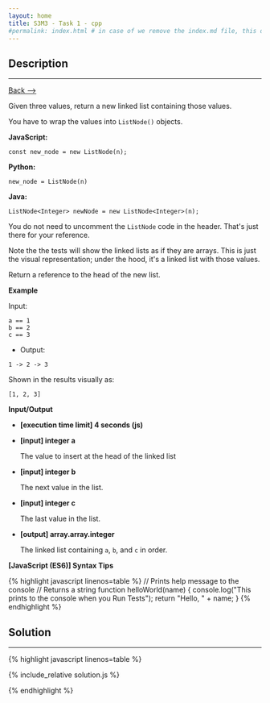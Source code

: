```yaml
---
layout: home
title: S3M3 - Task 1 - cpp
#permalink: index.html # in case of we remove the index.md file, this doc will be the index page
---
```


<div class="row">
<div class="columnStmt" markdown="1">

##  Description
------

[Back --> ](../README.md)

Given three values, return a new linked list containing those values.

You have to wrap the values into `ListNode()` objects.

**JavaScript:**

```
const new_node = new ListNode(n);
```

**Python:**

```
new_node = ListNode(n)
```

**Java:**

```
ListNode<Integer> newNode = new ListNode<Integer>(n);
```

You do not need to uncomment the `ListNode` code in the header. That's just there for your reference.

Note the the tests will show the linked lists as if they are arrays. This is just the visual representation; under the hood, it's a linked list with those values.

Return a reference to the head of the new list.

**Example**

Input:

```
a == 1
b == 2
c == 3
```

-   Output:

```
1 -> 2 -> 3
```

Shown in the results visually as:

```
[1, 2, 3]
```

**Input/Output**

* **[execution time limit] 4 seconds (js)**

* **[input] integer a**

    The value to insert at the head of the linked list

* **[input] integer b**

    The next value in the list.

* **[input] integer c**

    The last value in the list.

* **[output] array.array.integer**

    The linked list containing `a`, `b`, and `c` in order.

**[JavaScript (ES6)] Syntax Tips**

{% highlight javascript linenos=table %}
// Prints help message to the console
// Returns a string
function helloWorld(name) {
    console.log("This prints to the console when you Run Tests");
    return "Hello, " + name;
}
{% endhighlight %}

</div>
<div class="columnSol" markdown="1">

## Solution
------

{% highlight javascript linenos=table %}

{% include_relative solution.js %}

{% endhighlight %}

</div>
</div>